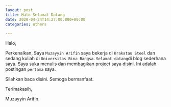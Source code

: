 ```yaml
---
layout: post
title: Halo Selamat Datang
date: 2020-04-24T14:27:00.000+00:00
categories: others

---
```

Halo,



Perkenalkan, Saya `Muzayyin Arifin` saya bekerja di `Krakatau Steel` dan sedang kuliah di `Universitas Bina Bangsa`.
`Selamat datang`di blog sederhana saya. 
Saya suka menulis dan membagikan project saya disini. Ini adalah postingan `pertama` saya.

Silahkan baca disini. Semoga bermanfaat.



Terimakasih,


Muzayyin Arifin.